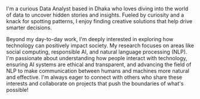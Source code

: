I'm a curious Data Analyst based in Dhaka who loves diving into the world of data to uncover hidden stories and insights. Fueled by curiosity and a knack for spotting patterns, I enjoy finding creative solutions that help drive smarter decisions.

Beyond my day-to-day work, I'm deeply interested in exploring how technology can positively impact society. My research focuses on areas like social computing, responsible AI, and natural language processing (NLP). I'm passionate about understanding how people interact with technology, ensuring AI systems are ethical and transparent, and advancing the field of NLP to make communication between humans and machines more natural and effective. I'm always eager to connect with others who share these interests and collaborate on projects that push the boundaries of what's possible!